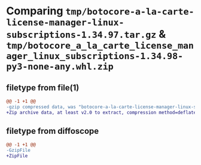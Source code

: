 # Comparing `tmp/botocore-a-la-carte-license-manager-linux-subscriptions-1.34.97.tar.gz` & `tmp/botocore_a_la_carte_license_manager_linux_subscriptions-1.34.98-py3-none-any.whl.zip`

## filetype from file(1)

```diff
@@ -1 +1 @@
-gzip compressed data, was "botocore-a-la-carte-license-manager-linux-subscriptions-1.34.97.tar", last modified: Fri May  3 01:04:51 2024, max compression
+Zip archive data, at least v2.0 to extract, compression method=deflate
```

## filetype from diffoscope

```diff
@@ -1 +1 @@
-GzipFile
+ZipFile
```

